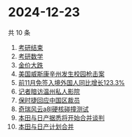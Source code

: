 # 2024-12-23

共 10 条

<!-- BEGIN ZHIHUSEARCH -->
<!-- 最后更新时间 Mon Dec 23 2024 02:10:59 GMT+0800 (China Standard Time) -->
1. [考研结束](https://www.zhihu.com/search?q=考研结束)
1. [考研数学](https://www.zhihu.com/search?q=考研数学)
1. [金价大跌](https://www.zhihu.com/search?q=金价大跌)
1. [美国威斯康辛州发生校园枪击案](https://www.zhihu.com/search?q=美国威斯康辛州发生校园枪击案)
1. [前11月免签入境外国人同比增长123.3%](https://www.zhihu.com/search?q=前11月免签入境外国人同比增长123.3%)
1. [记者暗访温州私人影院](https://www.zhihu.com/search?q=记者暗访温州私人影院)
1. [保时捷回应中国区裁员](https://www.zhihu.com/search?q=保时捷回应中国区裁员)
1. [奇瑞风云a8l硬核碰撞测试](https://www.zhihu.com/search?q=奇瑞风云a8l硬核碰撞测试)
1. [本田与日产据悉将开始合并谈判](https://www.zhihu.com/search?q=本田与日产据悉将开始合并谈判)
1. [本田与日产计划合并](https://www.zhihu.com/search?q=本田与日产计划合并)
<!-- END ZHIHUSEARCH -->
